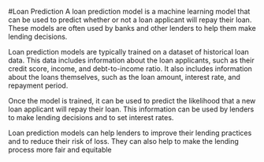 #Loan Prediction
A loan prediction model is a machine learning model that can be used to predict whether or not a loan applicant will repay their loan. These models are often used by banks and other lenders to help them make lending decisions.

Loan prediction models are typically trained on a dataset of historical loan data. This data includes information about the loan applicants, such as their credit score, income, and debt-to-income ratio. It also includes information about the loans themselves, such as the loan amount, interest rate, and repayment period.

Once the model is trained, it can be used to predict the likelihood that a new loan applicant will repay their loan. This information can be used by lenders to make lending decisions and to set interest rates.

Loan prediction models can help lenders to improve their lending practices and to reduce their risk of loss. They can also help to make the lending process more fair and equitable

